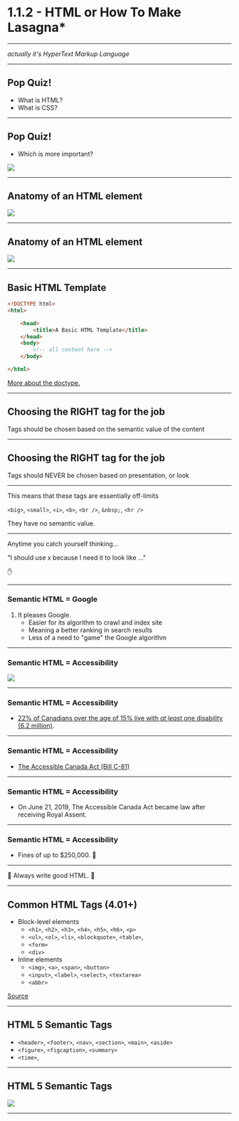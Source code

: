 # 1.1.2 - HTML or How To Make Lasagna\*

---

_actually it's HyperText Markup Language_

---

## Pop Quiz!

- What is HTML?
- What is CSS?

---

## Pop Quiz!

- Which is more important?

<img src="./assets/batman_thinking.jpg" />

---

## Anatomy of an HTML element

<img src="./assets/html_element.png" />

---

## Anatomy of an HTML element

<img src="./assets/html_element_2.png" />

---

## Basic HTML Template

```HTML
<!DOCTYPE html>
<html>

    <head>
        <title>A Basic HTML Template</title>
    </head>
    <body>
        <!-- all content here -->
    </body>

</html>
```

[More about the doctype.](https://www.w3schools.com/tags/tag_doctype.asp)

---

## Choosing the RIGHT tag for the job

Tags should be chosen based on the semantic value of the content

---

## Choosing the RIGHT tag for the job

Tags should NEVER be chosen based on presentation, or look

---

This means that these tags are essentially off-limits

`<big>`, `<small>`, `<i>`, `<b>`, `<br />`, `&nbsp;`, `<hr />`

They have no semantic value.

---

Anytime you catch yourself thinking...

"I should use x because I need it to look like ..."

✋

---

### Semantic HTML = Google

1. It pleases Google.
   - Easier for its algorithm to crawl and index site
   - Meaning a better ranking in search results
   - Less of a need to "game" the Google algorithm

---

### Semantic HTML = Accessibility

<img src="./assets/accessibility_stats.png" />

---

### Semantic HTML = Accessibility

- [22% of Canadians over the age of 15% live with _at least_ one disability (6.2 million)](https://siteimprove.com/en-ca/blog/a-complete-overview-of-canada-s-accessibility-laws/).

---

### Semantic HTML = Accessibility

- [The Accessible Canada Act (Bill C-81)](https://www.parl.ca/DocumentViewer/en/42-1/bill/C-81/first-reading)

---

### Semantic HTML = Accessibility

- On June 21, 2019, The Accessible Canada Act became law after receiving Royal Assent.

---

### Semantic HTML = Accessibility

- Fines of up to \$250,000. 😬

---

🙏 Always write good HTML. 🙏

---

## Common HTML Tags (4.01+)

- Block-level elements
  - `<h1>`, `<h2>`, `<h3>`, `<h4>`, `<h5>`, `<h6>`, `<p>`
  - `<ul>`, `<ol>`, `<li>`, `<blockquote>`, `<table>`,
  - `<form>`
  - `<div>`
- Inline elements
  - `<img>`, `<a>`, `<span>`, `<button>`
  - `<input>`, `<label>`, `<select>`, `<textarea>`
  - `<abbr>`

[Source](https://www.w3resource.com/html/HTML-block-level-and-inline-elements.php)

---

## HTML 5 Semantic Tags

- `<header>`, `<footer>`, `<nav>`, `<section>`, `<main>`, `<aside>`
- `<figure>`, `<figcaption>`, `<summary>`
- `<time>`,

---

## HTML 5 Semantic Tags

<img src="./assets/html5.png" />

---
